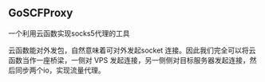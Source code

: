 ## GoSCFProxy

一个利用云函数实现socks5代理的工具

云函数能对外发包，自然意味着可对外发起socket 连接。因此我们完全可以将云函数当作一座桥梁，一侧对 VPS 发起连接，另一侧侧对目标服务器发起连接，然后同步两个io，实现流量代理。



